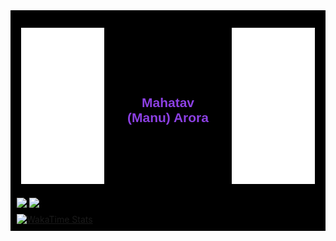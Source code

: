 <div style="background-color: black; padding: 10px;">

  <!-- Header with Image and Name -->
<style>
table { 
    border-collapse: collapse; 
}
table, th, td { 
    border: none; 
}
</style>
| <div id="element1" style="display:inline-block; margin-right: 10px;"> <img src="./images/ma.png" width="250" height="250" alt="Ma Picture"/> </div> | <div id="element2" style="display:inline-block;"> <h2 style="color: #8c40e3; font-family: sans-serif;">Mahatav (Manu) Arora</h4> </div> | <div id="element1" style="display:inline-block; margin-left: 10px;"> <img src="./images/ma.png" width="250" height="250" alt="Ma Picture"/> </div> |
|---|---|---|

  <!-- Stats and Top Languages Section -->

<a href="https://github.com/anuraghazra/github-readme-stats">
  <img height=500 align="center" src="https://github-readme-stats.vercel.app/api?username=Mahatav&theme=midnight-purple&show_icons=true&show=reviews,discussions_started,discussions_answered,prs_merged,prs_merged_percentage" />
</a>
<a href="https://github.com/anuraghazra/convoychat">
  <img height=200 align="center" src="https://github-readme-stats.vercel.app/api/top-langs/?username=Mahatav&hide_progress=true&theme=midnight-purple" />
</a>

  <!-- WakaTime Stats -->
  <div style="margin-top: 10px;">
      <a href="https://github.com/Mahatav/github-readme-stats">
          <img src="https://github-readme-stats.vercel.app/api/wakatime?username=Mahatav&theme=midnight-purple" alt="WakaTime Stats"/>
      </a>
  </div>

</div>
